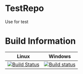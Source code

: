 # TestRepo
Use for test

# Build Information

| Linux | Windows |
|-------|---------|
| [![Build Status](https://travis-ci.org/PaulaQin/TestRepo.svg?branch=master)](https://travis-ci.org/PaulaQin/TestRepo) | [![Build status](https://ci.appveyor.com/api/projects/status/itdkhak16qbq2136?svg=true)](https://ci.appveyor.com/project/PaulaQin/testrepo) |

